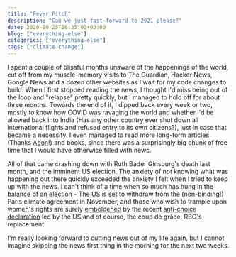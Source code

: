 ```yaml
---
title: "Fever Pitch"
description: "Can we just fast-forward to 2021 please?"
date: 2020-10-25T16:35:03+03:00
blog: ["everything-else"]
categories: ["everything-else"]
tags: ["climate change"]
---
```


I spent a couple of blissful months unaware of the happenings of the world, cut off from my muscle-memory visits to The Guardian, Hacker News, Google News and a dozen other websites as I wait for my code changes to build. When I first stopped reading the news, I thought I'd miss being out of the loop and "relapse" pretty quickly, but I managed to hold off for about three months. Towards the end of it, I dipped back every week or two, mostly to know how COVID was ravaging the world and whether I'd be allowed back into India (Has any other country ever shut down all international flights and refused entry to its own citizens?), just in case that became a necessity. I even managed to read more long-form articles (Thanks [Aeon](https://aeon.co/)!) and books, since there was a surprisingly big chunk of free time that I would have otherwise filled with news.

All of that came crashing down with Ruth Bader Ginsburg's death last month, and the imminent US election. The anxiety of not knowing what was happening out there quickly exceeded the anxiety I felt when I tried to keep up with the news. I can't think of a time when so much has hung in the balance of an election - The US is set to withdraw from the (non-binding!) Paris climate agreement in November, and those who wish to trample upon women's rights are surely [emboldened](https://www.theguardian.com/world/2020/oct/22/poland-rules-abortion-due-to-foetal-defects-unconstitutional) by the recent [anti-choice declaration](https://www.theguardian.com/world/2020/oct/22/us-trump-administration-signs-anti-abortion-declaration) led by the US and of course, the coup de grâce, RBG's replacement.

I'm really looking forward to cutting news out of my life again, but I cannot imagine skipping the news first thing in the morning for the next two weeks.
